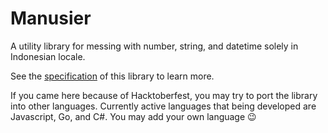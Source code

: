 # Manusier

A utility library for messing with number, string, and datetime solely in Indonesian locale.

See the [specification](./Specifications.md) of this library to learn more.

If you came here because of Hacktoberfest, you may try to port the library into other languages.
Currently active languages that being developed are Javascript, Go, and C#.
You may add your own language 😉

